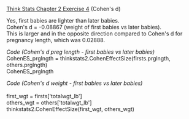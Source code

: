 [Think Stats Chapter 2 Exercise 4](http://greenteapress.com/thinkstats2/html/thinkstats2003.html#toc24) (Cohen's d)

Yes, first babies are lighter than later babies.  <br>
Cohen's d = -0.08867 (weight of first babies vs later babies).  <br>
This is larger and in the opposite direction compared to Cohen's d for pregnancy length, which was 0.02888.

*Code (Cohen's d preg length - first babies vs later babies)*  <br>
    CohenES_prglngth = thinkstats2.CohenEffectSize(firsts.prglngth, others.prglngth)   <br>
    CohenES_prglngth

*Code (Cohen's d weight - first babies vs later babies)*   <br>   
    first_wgt = firsts['totalwgt_lb']     <br>
    others_wgt = others['totalwgt_lb']     <br>
    thinkstats2.CohenEffectSize(first_wgt, others_wgt)
